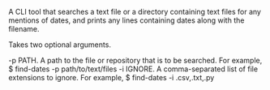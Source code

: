 A CLI tool that searches a text file or a directory containing text files for any mentions of dates, and prints any lines containing dates along with the filename.

Takes two optional arguments.

-p PATH. A path to the file or repository that is to be searched. For example, $ find-dates -p path/to/text/files
-i IGNORE. A comma-separated list of file extensions to ignore. For example, $ find-dates -i .csv,.txt,.py
